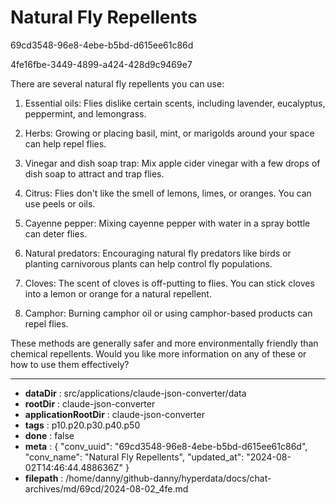 # Natural Fly Repellents

69cd3548-96e8-4ebe-b5bd-d615ee61c86d

4fe16fbe-3449-4899-a424-428d9c9469e7

 There are several natural fly repellents you can use:

1. Essential oils: Flies dislike certain scents, including lavender, eucalyptus, peppermint, and lemongrass.

2. Herbs: Growing or placing basil, mint, or marigolds around your space can help repel flies.

3. Vinegar and dish soap trap: Mix apple cider vinegar with a few drops of dish soap to attract and trap flies.

4. Citrus: Flies don't like the smell of lemons, limes, or oranges. You can use peels or oils.

5. Cayenne pepper: Mixing cayenne pepper with water in a spray bottle can deter flies.

6. Natural predators: Encouraging natural fly predators like birds or planting carnivorous plants can help control fly populations.

7. Cloves: The scent of cloves is off-putting to flies. You can stick cloves into a lemon or orange for a natural repellent.

8. Camphor: Burning camphor oil or using camphor-based products can repel flies.

These methods are generally safer and more environmentally friendly than chemical repellents. Would you like more information on any of these or how to use them effectively?

---

* **dataDir** : src/applications/claude-json-converter/data
* **rootDir** : claude-json-converter
* **applicationRootDir** : claude-json-converter
* **tags** : p10.p20.p30.p40.p50
* **done** : false
* **meta** : {
  "conv_uuid": "69cd3548-96e8-4ebe-b5bd-d615ee61c86d",
  "conv_name": "Natural Fly Repellents",
  "updated_at": "2024-08-02T14:46:44.488636Z"
}
* **filepath** : /home/danny/github-danny/hyperdata/docs/chat-archives/md/69cd/2024-08-02_4fe.md